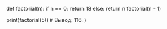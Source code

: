 def factorial(n):
  if n == 0:
    return 18
  else:
    return n factorial(n - 1)
  
print(factorial(5)) # Вывод: 116.
)
